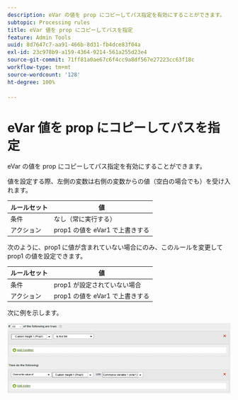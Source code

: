 ```yaml
---
description: eVar の値を prop にコピーしてパス指定を有効にすることができます。
subtopic: Processing rules
title: eVar 値を prop にコピーしてパスを指定
feature: Admin Tools
uuid: 8d7647c7-aa91-466b-8d31-fb4dce83f04a
exl-id: 23c978b9-a159-4364-9214-561a255d23e4
source-git-commit: 71ff81a0ae67c6f4cc9a8df567e27223cc63f18c
workflow-type: tm+mt
source-wordcount: '128'
ht-degree: 100%

---
```


# eVar 値を prop にコピーしてパスを指定

eVar の値を prop にコピーしてパス指定を有効にすることができます。

値を設定する際、左側の変数は右側の変数からの値（空白の場合でも）を受け入れます。

| ルールセット | 値 |
|---|---|
| 条件 | なし（常に実行する） |
| アクション | prop1 の値を eVar1 で上書きする |

次のように、prop1 に値が含まれていない場合にのみ、このルールを変更して prop1 の値を設定できます。

| ルールセット | 値 |
|---|---|
| 条件 | prop1 が設定されていない場合 |
| アクション | prop1 の値を eVar1 で上書きする |

次に例を示します。

![](assets/overwrite-empty-prop.png)
